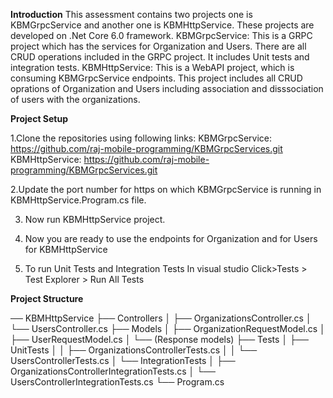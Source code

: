 **Introduction**
This assessment contains two projects one is KBMGrpcService and another one is KBMHttpService. These projects are developed on .Net Core 6.0 framework. 
KBMGrpcService: This is a GRPC project which has the services for Organization and Users. There are all CRUD operations included in the GRPC project. It includes Unit tests and integration tests.
KBMHttpService: This is a WebAPI project, which is consuming KBMGrpcService endpoints. This project includes all CRUD oprations of Organization and Users including association and disssociation of users with the organizations. 

**Project Setup**

1.Clone the repositories using following links:
KBMGrpcService: https://github.com/raj-mobile-programming/KBMGrpcServices.git
KBMHttpService: https://github.com/raj-mobile-programming/KBMGrpcServices.git

2.Update the port number for https on which KBMGrpcService is running in KBMHttpService.Program.cs file.

3. Now run KBMHttpService project.

4. Now you are ready to use the endpoints for Organization and for Users for KBMHttpService

10. To run Unit Tests and Integration Tests
In visual studio Click>Tests > Test Explorer > Run All Tests

**Project Structure**

── KBMHttpService
   ├── Controllers
   │   ├── OrganizationsController.cs
   │   └── UsersController.cs
   ├── Models
   │   ├── OrganizationRequestModel.cs
   │   ├── UserRequestModel.cs
   │   └── (Response models)
   ├── Tests
   │   ├── UnitTests
   │   │   ├── OrganizationsControllerTests.cs
   │   │   └── UsersControllerTests.cs
   │   └── IntegrationTests
   │       ├── OrganizationsControllerIntegrationTests.cs
   │       └── UsersControllerIntegrationTests.cs
   └── Program.cs

